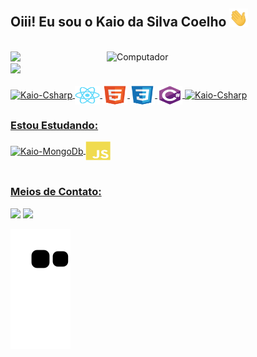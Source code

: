 ## Oiii! Eu sou o Kaio da Silva Coelho  <img  src="https://raw.githubusercontent.com/ABSphreak/ABSphreak/master/gifs/Hi.gif" width="30px">
 <br/>
 <div>
  <a href="https://github.com/Kaio-Silva">
  <img height="180em" src="https://github-readme-stats.vercel.app/api?username=Kaio-Silva&show_icons=true&theme=dracula&include_all_commits=true&count_private=true"/>
  <img src="https://raw.githubusercontent.com/MicaelliMedeiros/micaellimedeiros/master/image/computer-illustration.png" min-width="250px" max-width="250px" width="350px" align="right" alt="Computador">
</div>
  <div>
   <img height="180em" src="https://github-readme-stats.vercel.app/api/top-langs/?username=Kaio-Silva&layout=compact&langs_count=7&theme=dracula"/>
  </div>  
<div style="display: inline_block"><br>
  <img align="center" alt="Kaio-Csharp" height="60" width="60" src="https://cdn.icon-icons.com/icons2/2415/PNG/512/mysql_original_wordmark_logo_icon_146417.png">
  <img align="center" alt="Kaio-React" height="30" width="40" src="https://raw.githubusercontent.com/devicons/devicon/master/icons/react/react-original.svg">
  <img align="center" alt="Kaio-HTML" height="30" width="40" src="https://raw.githubusercontent.com/devicons/devicon/master/icons/html5/html5-original.svg">
  <img align="center" alt="Kaio-CSS" height="30" width="40" src="https://raw.githubusercontent.com/devicons/devicon/master/icons/css3/css3-original.svg">
  <img align="center" alt="Kaio-Csharp" height="30" width="40" src="https://raw.githubusercontent.com/devicons/devicon/master/icons/csharp/csharp-original.svg">
  <img align="center" alt="Kaio-Csharp" height="30" width="30" src="https://camo.githubusercontent.com/e9141be13e6bea8c50af6d48f64700246faed666040ead23e74d4fc27bf411e3/68747470733a2f2f696d672e69636f6e73382e636f6d2f666c75656e742f34382f3030303030302f76697375616c2d73747564696f2d636f64652d323031392e706e67">
</div>
 <h3> Estou Estudando: </h3>
 <div style="display: inline_block">
   <img align="center" alt="Kaio-MongoDb" height="30" width="40" src="https://cdn.icon-icons.com/icons2/2415/PNG/512/mongodb_original_logo_icon_146424.png">
   <img align="center" alt="Kaio-Js" height="30" width="40" src="https://raw.githubusercontent.com/devicons/devicon/master/icons/javascript/javascript-plain.svg">
 </div>
 <br/>
 <h3> Meios de Contato: </h3>
 <div> 
   <a href="https://www.linkedin.com/in/kaio-silva-coelho-9b92a3224/" target="_blank"><img src="https://img.shields.io/badge/-LinkedIn-%230077B5?style=for-the-badge&logo=linkedin&logoColor=white" target="_blank"></a> 
  <a href = "mailto:kaiosilvacoelho@gmail.com"><img src="https://img.shields.io/badge/-Gmail-%23333?style=for-the-badge&logo=gmail&logoColor=white" target="_blank"></a>

  ![Snake animation](https://github.com/rafaballerini/rafaballerini/raw/output/github-contribution-grid-snake.svg)
 
</div>
